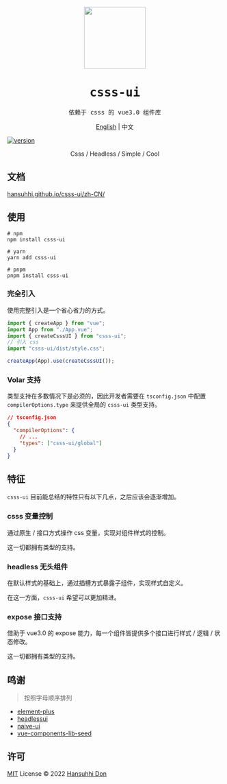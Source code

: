 <p align="center">
  <img width="144px" src="https://hansuhhi.github.io/csss-ui/favicon.ico" />
</p>
<h1 align="center">
  <samp>csss-ui</samp>
</h1>

<p align="center">
  <samp>依赖于 csss 的 vue3.0 组件库</samp>
</p>
<p align="center"> <a href="README.md">English</a> | 中文</p>
<a href='https://www.npmjs.com/package/csss-ui'>
  <img src='https://img.shields.io/npm/v/csss-ui?color=333&labelColor=555&style=flat-square' alt='version'/>
</a>
<p align="center">
  Csss / Headless / Simple / Cool
</p>

## 文档

[hansuhhi.github.io/csss-ui/zh-CN/](https://hansuhhi.github.io/csss-ui/zh-CN/)

## 使用

```
# npm
npm install csss-ui

# yarn
yarn add csss-ui

# pnpm
pnpm install csss-ui
```

### 完全引入

使用完整引入是一个省心省力的方式。

```typescript
import { createApp } from "vue";
import App from "./App.vue";
import { createCsssUI } from "csss-ui";
// 引入 css
import "csss-ui/dist/style.css";

createApp(App).use(createCsssUI());
```

### Volar 支持

类型支持在多数情况下是必须的，因此开发者需要在 `tsconfig.json` 中配置 `compilerOptions.type` 来提供全局的 `csss-ui` 类型支持。

```json
// tsconfig.json
{
  "compilerOptions": {
    // ...
    "types": ["csss-ui/global"]
  }
}
```

## 特征

`csss-ui` 目前能总结的特性只有以下几点，之后应该会逐渐增加。

### csss 变量控制

通过原生 / 接口方式操作 css 变量，实现对组件样式的控制。

这一切都拥有类型的支持。

### headless 无头组件

在默认样式的基础上，通过插槽方式暴露子组件，实现样式自定义。

在这一方面，`csss-ui` 希望可以更加精进。

### expose 接口支持

借助于 vue3.0 的 expose 能力，每一个组件皆提供多个接口进行样式 / 逻辑 / 状态修改。

这一切都拥有类型的支持。

## 鸣谢

> 按照字母顺序排列

- [element-plus](https://github.com/element-plus/element-plus)
- [headlessui](https://github.com/tailwindlabs/headlessui)
- [naive-ui](https://github.com/tusen-ai/naive-ui)
- [vue-components-lib-seed](https://github.com/zouhangwithsweet/vue-components-lib-seed)

## 许可

[MIT](./LICENSE) License &copy; 2022 [Hansuhhi Don](https://github.com/HanSuhhi)
